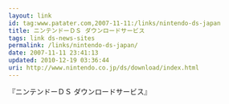 ```yaml
---
layout: link
id: tag:www.patater.com,2007-11-11:/links/nintendo-ds-japan
title: ニンテンドーＤＳ ダウンロードサービス
tags: link ds-news-sites
permalink: /links/nintendo-ds-japan/
date: 2007-11-11 23:41:13
updated: 2010-12-19 03:36:44
uri: http://www.nintendo.co.jp/ds/download/index.html
---
```

『ニンテンドーＤＳ ダウンロードサービス』
